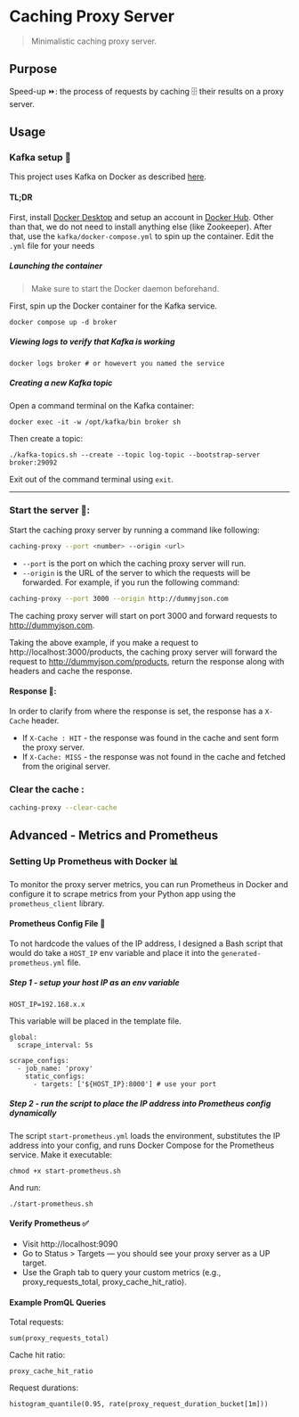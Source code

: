 # Caching Proxy Server
> Minimalistic caching proxy server.

## Purpose
Speed-up ⏩: the process of requests by caching 🗄️ their results on a proxy server.

## Usage
### Kafka setup 🌊
This project uses Kafka on Docker as described [here](https://developer.confluent.io/confluent-tutorials/kafka-on-docker/).
#### TL;DR
First, install [Docker Desktop](https://www.docker.com/products/docker-desktop/) and setup an account in [Docker Hub](https://hub.docker.com/explore). Other than that, we do not need to install anything else (like Zookeeper).
After that, use the `kafka/docker-compose.yml` to spin up the container. Edit the `.yml` file for your needs


##### Launching the container
>Make sure to start the Docker daemon beforehand.

First, spin up the Docker container for the Kafka service.
```
docker compose up -d broker
```

##### Viewing logs to verify that Kafka is working
```
docker logs broker # or howevert you named the service
```

##### Creating a new Kafka topic
Open a command terminal on the Kafka container:
```
docker exec -it -w /opt/kafka/bin broker sh
```

Then create a topic:
```
./kafka-topics.sh --create --topic log-topic --bootstrap-server broker:29092
```

Exit out of the command terminal using `exit`. 

---

### Start the server 🚀:
Start the caching proxy server by running a command like following:
```bash
caching-proxy --port <number> --origin <url>
```
- `--port` is the port on which the caching proxy server will run.
- `--origin` is the URL of the server to which the requests will be forwarded.
For example, if you run the following command:
```bash
caching-proxy --port 3000 --origin http://dummyjson.com
```
The caching proxy server will start on port 3000 and forward requests to http://dummyjson.com.

Taking the above example, if you make a request to http://localhost:3000/products, the caching proxy server will forward the request to http://dummyjson.com/products, return the response along with headers and cache the response. 
#### Response 📎:
In order to clarify from where the response is set, the response has a `X-Cache` header.
- If `X-Cache : HIT` - the response was found in the cache and sent form the proxy server.
- If `X-Cache: MISS` - the response was not found in the cache and fetched from the original server.



### Clear the cache :
```bash
caching-proxy --clear-cache
```

## Advanced - Metrics and Prometheus 
### Setting Up Prometheus with Docker 📊 
To monitor the proxy server metrics, you can run Prometheus in Docker and configure it to scrape metrics from your Python app using the `prometheus_client` library.

#### Prometheus Config File 📁
To not hardcode the values of the IP address, I designed a Bash script that would do take a `HOST_IP` env variable and place it into the `generated-prometheus.yml` file.

##### Step 1 - setup your host IP as an env variable
```.env
HOST_IP=192.168.x.x
```
This variable will be placed in the template file.
```
global:
  scrape_interval: 5s

scrape_configs:
  - job_name: 'proxy'
    static_configs:
      - targets: ['${HOST_IP}:8000'] # use your port
```
##### Step 2 - run the script to place the IP address into Prometheus config dynamically
The script `start-prometheus.yml` loads the environment, substitutes the IP address into your config, and runs Docker Compose for the Prometheus service.
Make it executable:
```
chmod +x start-prometheus.sh
```
And run:
```
./start-prometheus.sh
```



#### Verify Prometheus ✅ 
- Visit http://localhost:9090
- Go to Status > Targets — you should see your proxy server as a UP target.
- Use the Graph tab to query your custom metrics (e.g., proxy_requests_total, proxy_cache_hit_ratio).

#### Example PromQL Queries
Total requests:
```
sum(proxy_requests_total)
```
Cache hit ratio:
```
proxy_cache_hit_ratio
```
Request durations:
```
histogram_quantile(0.95, rate(proxy_request_duration_bucket[1m]))
```
